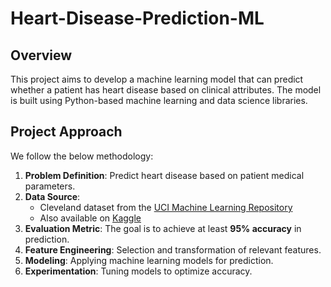 # Heart-Disease-Prediction-ML

## Overview
This project aims to develop a machine learning model that can predict whether a patient has heart disease based on clinical attributes. The model is built using Python-based machine learning and data science libraries.

## Project Approach
We follow the below methodology:
1. **Problem Definition**: Predict heart disease based on patient medical parameters.
2. **Data Source**: 
   - Cleveland dataset from the [UCI Machine Learning Repository](https://archive.ics.uci.edu/dataset/45/heart+disease)
   - Also available on [Kaggle](https://www.kaggle.com/datasets/johnsmith88/heart-disease-dataset)
3. **Evaluation Metric**: The goal is to achieve at least **95% accuracy** in prediction.
4. **Feature Engineering**: Selection and transformation of relevant features.
5. **Modeling**: Applying machine learning models for prediction.
6. **Experimentation**: Tuning models to optimize accuracy.

